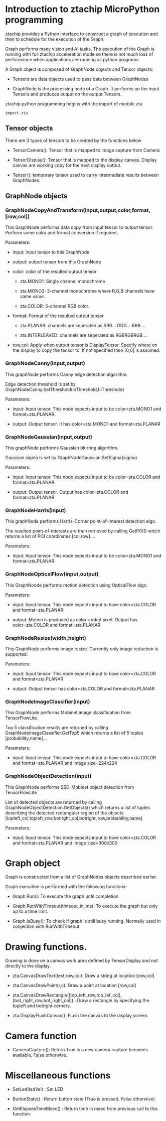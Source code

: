 # Introduction to ztachip MicroPython programming

ztachip provides a Python interface to construct a graph of execution and then to schedule for the execution of the Graph.

Graph performs many vision and AI tasks. The execution of the Graph is running with full ztachip acceleration mode so there is not much loss of performance when applications are running as python programs. 

A Graph object is composed of GraphNode objects and Tensor objects:

- Tensors are data objects used to pass data between GraphNodes

- GraphNode is the processing node of a Graph. It performs on the input Tensors and produces output on the output Tensors. 

ztachip python programming begins with the import of module zta

```
import zta
```

## Tensor objects

There are 3 types of tensors to be created by the functions below

- TensorCamera(): Tensor that is mapped to image capture from Camera

- TensorDisplay(): Tensor that is mapped to the display canvas. Display canvas are working copy for the next display output.

- Tensor(): temporary tensor used to carry intermediate results between GraphNodes.


## GraphNode objects

### GraphNodeCopyAndTransform(input,output,color,format,[row,col])

This GraphNode performs data copy from input tensor to output tensor. Perform some color and format conversion if required.

Parameters:

- input: input tensor to this GraphNode

- output: output tensor from this GraphNode

- color: color of the resulted output tensor

    - zta.MONO1: Single channel monochrome 

    - zta.MONO3: 3-channel monochrome where R,G,B channels have same value.

    - zta.COLOR: 3-channel RGB color.

- format: Format of the resulted output tensor 

    - zta.PLANAR: channels are seperated as RRR....GGG....BBB....
   
    - zta.INTERLEAVED: channels are seperated as RGBRGBRGB....

- row,col: Apply when output tensor is DisplayTensor. Specify where on the display to copy the tensor to. If not specified then [0,0] is assumed.

### GraphNodeCanny(input,output)

This graphNode performs Canny edge detection algorithm.

Edge detection threshold is set by GraphNodeCanny.SetThreshold(loThreshold,hiThreshold)

Parameters:

- input: Input tensor. This node expects input to be color=zta.MONO1 and format=zta.PLANAR.

- output: Output tensor. It has color=zta.MONO1 and format=zta.PLANAR  

### GraphNodeGaussian(input,output)

This graphNode performs Gaussian blurring algorithm.

Gaussian sigma is set by GraphNodeGaussian.SetSigma(sigma)

Parameters:

- input: Input tensor. This node expects input to be color=zta.COLOR and format=zta.PLANAR.

- output: Output tensor. Output has color=zta.COLOR and format=zta.PLANAR  

### GraphNodeHarris(input)

This graphNode performs Harris-Corner point-of-interest detection algo.

The resulted point-of-interests are then retrieved by calling GetPOI() which returns a list of POI coordinates [col,row]....

Parameters:

- input: Input tensor. This node expects input to be color=zta.MONO1 and format=zta.PLANAR.

### GraphNodeOpticalFlow(input,output)

This GraphNoode performs motion detection using OpticalFlow algo.

Parameters:

- input: Input tensor. This node expects input to have color=zta.COLOR and format=zta.PLANAR

- output: Motion is produced as color-coded pixel. Output has color=zta.COLOR and format=zta.PLANAR 


### GraphNodeResize(width,height)

This GraphNode performs image resize. Currently only image reduction is supported. 

Parameters:

- input: Input tensor. This node expects input to have color=zta.COLOR and format=zta.PLANAR

- output: Output tensor has color=zta.COLOR and format=zta.PLANAR 

### GraphNodeImageClassifier(input)

This GraphNode performs Mobinet image classification from TensorFlowLite.

Top 5 classification results are returned by calling GraphNodeImageClassifier.GetTop5 which returns a list of 5 tuples [probability,name]...

Parameters:

- input: Input tensor. This node expects input to have color=zta.COLOR and format=zta.PLANAR and image size=224x224


### GraphNodeObjectDetection(input)

This GraphNode performs SSD-Mobinet object detection from TensorFlowLite

List of detected objects are returned by calling GraphNodeObjectDetection.GetObjects() which returns a list of tuples describing the detected rectangular region of the objects [topleft_col,topleft_row,botright_col,botright_row,probability,name]

Parameters:

- input: Input tensor. This node expects input to have color=zta.COLOR and format=zta.PLANAR and image size=300x300

# Graph object

Graph is constructed from a list of GraphNodes objects described earlier.

Graph execution is performed with the following functions:

- Graph.Run(): To execute the graph until completion

- Graph.RunWithTimeout(timeout_in_ms): To execute the graph but only up to a time limit.

- Graph.IsBusy(): To check if graph is still busy running. Normally used in conjection with RunWithTimeout.

# Drawing functions.

Drawing is done on a canvas work area defined by TensorDisplay and not directly to the display.

- zta.CanvasDrawText(text,row,col): Draw a string at location [row,col]

- zta.CanvasDrawPoint(r,c): Draw a point at location [row,col]

- zta.CanvasDrawRectangle([top_left_row,top_lef_col],[bot_right_row,bot_right_col]) : Draw a rectangle by specifying the topleft and botright corners.

- zta.DisplayFlushCanvas(): Flush the canvas to the display screen.

# Camera function

- CameraCapture(): Return True is a new camera capture becomes available, False otherwise.

# Miscellaneous functions

- SetLed(ledVal) : Set LED

- ButtonState() : Return button state (True is pressed, False otherwise)

- GetElapsesTimeMsec() : Return time in msec from previous call to this function


  

